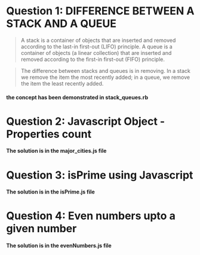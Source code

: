 # Question 1:  DIFFERENCE BETWEEN A STACK AND A QUEUE
> A stack is a container of objects that are inserted and removed according to the last-in first-out (LIFO) principle. A queue is a container of objects (a linear collection) that are inserted and removed according to the first-in first-out (FIFO) principle.


>The difference between stacks and queues is in removing. In a stack we remove the item the most recently added; in a queue, we remove the item the least recently added.

#### the concept has been demonstrated in stack_queues.rb

# Question 2: Javascript Object - Properties count

#### The solution is in the major_cities.js file

# Question 3: isPrime using Javascript

#### The solution is in the isPrime.js file

# Question 4: Even numbers upto a given number

#### The solution is in the evenNumbers.js file
